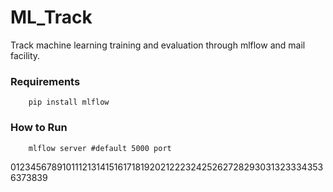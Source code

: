 # ML_Track
Track machine learning training and evaluation through mlflow and mail facility.

### Requirements
        pip install mlflow
       
       
### How to Run
        mlflow server #default 5000 port
        
        
0123456789101112131415161718192021222324252627282930313233343536373839